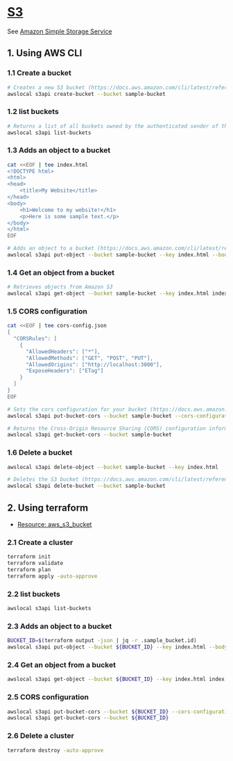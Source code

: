 # [S3](https://docs.localstack.cloud/user-guide/aws/s3/)

See [Amazon Simple Storage Service](https://docs.aws.amazon.com/AmazonS3/latest/userguide/Welcome.html)

## 1. Using AWS CLI

### 1.1 Create a bucket

```sh
# Creates a new S3 bucket (https://docs.aws.amazon.com/cli/latest/reference/s3api/create-bucket.html)
awslocal s3api create-bucket --bucket sample-bucket
```

### 1.2 list buckets

```sh
# Returns a list of all buckets owned by the authenticated sender of the request (https://docs.aws.amazon.com/cli/latest/reference/s3api/list-buckets.html)
awslocal s3api list-buckets
```

### 1.3 Adds an object to a bucket

```sh
cat <<EOF | tee index.html
<!DOCTYPE html>
<html>
<head>
	<title>My Website</title>
</head>
<body>
	<h1>Welcome to my website!</h1>
	<p>Here is some sample text.</p>
</body>
</html>
EOF

# Adds an object to a bucket (https://docs.aws.amazon.com/cli/latest/reference/s3api/put-object.html)
awslocal s3api put-object --bucket sample-bucket --key index.html --body index.html
```

### 1.4 Get an object from a bucket

```sh
# Retrieves objects from Amazon S3
awslocal s3api get-object --bucket sample-bucket --key index.html index.html
```

### 1.5 CORS configuration

```sh
cat <<EOF | tee cors-config.json 
{
  "CORSRules": [
    {
      "AllowedHeaders": ["*"],
      "AllowedMethods": ["GET", "POST", "PUT"],
      "AllowedOrigins": ["http://localhost:3000"],
      "ExposeHeaders": ["ETag"]
    }
  ]
}
EOF

# Sets the cors configuration for your bucket (https://docs.aws.amazon.com/cli/latest/reference/s3api/put-bucket-cors.html)
awslocal s3api put-bucket-cors --bucket sample-bucket --cors-configuration file://cors-config.json

# Returns the Cross-Origin Resource Sharing (CORS) configuration information set for the bucket (https://docs.aws.amazon.com/cli/latest/reference/s3api/get-bucket-cors.html)
awslocal s3api get-bucket-cors --bucket sample-bucket
```

### 1.6 Delete a bucket

```sh
awslocal s3api delete-object --bucket sample-bucket --key index.html

# Deletes the S3 bucket (https://docs.aws.amazon.com/cli/latest/reference/s3api/delete-bucket.html)
awslocal s3api delete-bucket --bucket sample-bucket
```

## 2. Using terraform

- [Resource: aws_s3_bucket](https://registry.terraform.io/providers/hashicorp/aws/latest/docs/resources/s3_bucket)

### 2.1 Create a cluster

```sh
terraform init
terraform validate
terraform plan
terraform apply -auto-approve
```

### 2.2 list buckets

```sh
awslocal s3api list-buckets
```

### 2.3 Adds an object to a bucket

```sh
BUCKET_ID=$(terraform output -json | jq -r .sample_bucket.id)
awslocal s3api put-object --bucket ${BUCKET_ID} --key index.html --body index.html
```

### 2.4 Get an object from a bucket

```sh
awslocal s3api get-object --bucket ${BUCKET_ID} --key index.html index.html
```

### 2.5 CORS configuration

```sh
awslocal s3api put-bucket-cors --bucket ${BUCKET_ID} --cors-configuration file://cors-config.json
awslocal s3api get-bucket-cors --bucket ${BUCKET_ID}
```

### 2.6 Delete a cluster

```sh
terraform destroy -auto-approve
```
